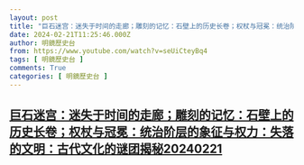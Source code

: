```yaml
---
layout: post
title: "巨石迷宫：迷失于时间的走廊；雕刻的记忆：石壁上的历史长卷；权杖与冠冕：统治阶层的象征与权力：失落的文明：古代文化的谜团揭秘20240221"
date: 2024-02-21T11:25:46.000Z
author: 明鏡歷史台
from: https://www.youtube.com/watch?v=seUiCteyBq4
tags: [ 明鏡歷史台 ]
comments: True
categories: [ 明鏡歷史台 ]
---
```

<!--1708514746000-->
[巨石迷宫：迷失于时间的走廊；雕刻的记忆：石壁上的历史长卷；权杖与冠冕：统治阶层的象征与权力：失落的文明：古代文化的谜团揭秘20240221](https://www.youtube.com/watch?v=seUiCteyBq4)
------

<div>

</div>

